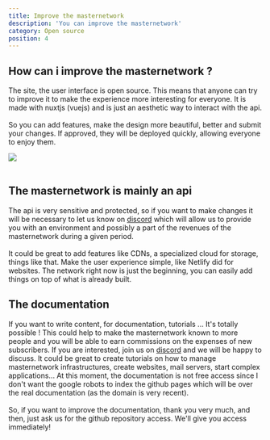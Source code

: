 ```yaml
---
title: Improve the masternetwork
description: 'You can improve the masternetwork'
category: Open source
position: 4
---
```


## How can i improve the masternetwork ?
The site, the user interface is open source. This means that anyone can try to improve it to make the experience more interesting for everyone. It is made with nuxtjs (vuejs) and is just an aesthetic way to interact with the api. <br><br>
So you can add features, make the design more beautiful, better and submit your changes. If approved, they will be deployed quickly, allowing everyone to enjoy them. 

<img src="/sls.jpg"><br><br>
## The masternetwork is mainly an api

The api is very sensitive and protected, so if you want to make changes it will be necessary to let us know on <a href="https://discord.com/invite/NVvvkXMbAB">discord</a> which will allow us to provide you with an environment and possibly a part of the revenues of the masternetwork during a given period.
<br><br>
It could be great to add features like CDNs, a specialized cloud for storage, things like that. 
Make the user experience simple, like Netlify did for websites.
The network right now is just the beginning, you can easily add things on top of what is already built. 

## The documentation
If you want to write content, for documentation, tutorials ... It's totally possible ! This could help to make the masternetwork known to more people and you will be able to earn commissions on the expenses of new subscribers. If you are interested, join us on <a href="https://discord.com/invite/NVvvkXMbAB">discord</a> and we will be happy to discuss. 
It could be great to create tutorials on how to manage masternetwork infrastructures, create websites, mail servers, start complex applications...
At this moment, the documentation is not free access since I don't want the google robots to index the github pages which will be over the real documentation (as the domain is very recent). <br><br>
So, if you want to improve the documentation, thank you very much, and then, just ask us for the github repository access. We'll give you access immediately! 

